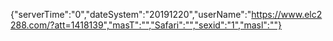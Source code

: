 {"serverTime":"0","dateSystem":"20191220","userName":"https://www.elc2288.com/?att=1418139","masT":"","Safari":"","sexid":"1","masl":""}
